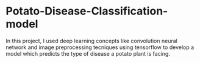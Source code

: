 # Potato-Disease-Classification-model
In this project, I used deep learning concepts like convolution neural network and image preprocessing tecniques using tensorflow to develop a model which predicts the type of disease a potato plant is facing.
